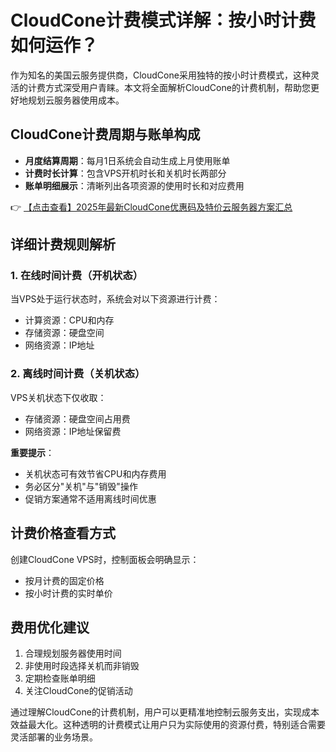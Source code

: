 # CloudCone计费模式详解：按小时计费如何运作？

作为知名的美国云服务提供商，CloudCone采用独特的按小时计费模式，这种灵活的计费方式深受用户青睐。本文将全面解析CloudCone的计费机制，帮助您更好地规划云服务器使用成本。

## CloudCone计费周期与账单构成

- **月度结算周期**：每月1日系统会自动生成上月使用账单
- **计费时长计算**：包含VPS开机时长和关机时长两部分
- **账单明细展示**：清晰列出各项资源的使用时长和对应费用

👉 [【点击查看】2025年最新CloudCone优惠码及特价云服务器方案汇总](https://bit.ly/Cloudcone)

## 详细计费规则解析

### 1. 在线时间计费（开机状态）
当VPS处于运行状态时，系统会对以下资源进行计费：
- 计算资源：CPU和内存
- 存储资源：硬盘空间
- 网络资源：IP地址

### 2. 离线时间计费（关机状态）
VPS关机状态下仅收取：
- 存储资源：硬盘空间占用费
- 网络资源：IP地址保留费

**重要提示**：
- 关机状态可有效节省CPU和内存费用
- 务必区分"关机"与"销毁"操作
- 促销方案通常不适用离线时间优惠

## 计费价格查看方式

创建CloudCone VPS时，控制面板会明确显示：
- 按月计费的固定价格
- 按小时计费的实时单价

## 费用优化建议

1. 合理规划服务器使用时间
2. 非使用时段选择关机而非销毁
3. 定期检查账单明细
4. 关注CloudCone的促销活动

通过理解CloudCone的计费机制，用户可以更精准地控制云服务支出，实现成本效益最大化。这种透明的计费模式让用户只为实际使用的资源付费，特别适合需要灵活部署的业务场景。